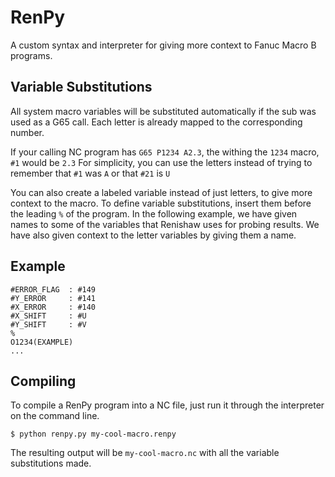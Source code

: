 # RenPy
A custom syntax and interpreter for giving more context to Fanuc Macro B programs.


## Variable Substitutions
All system macro variables will be substituted automatically if the sub was used as a G65 call. Each letter is already mapped to the corresponding number.

If your calling NC program has ```G65 P1234 A2.3```, the withing the ```1234``` macro, ```#1``` would be ```2.3```
For simplicity, you can use the letters instead of trying to remember that ```#1``` was ```A``` or that ```#21``` is ```U```

You can also create a labeled variable instead of just letters, to give more context to the macro. To define variable substitutions, insert them before the leading ```%``` of the program. In the following example, we have given names to some of the variables that Renishaw uses for probing results. We have also given context to the letter variables by giving them a name.

## Example
```
#ERROR_FLAG  : #149
#Y_ERROR     : #141
#X_ERROR     : #140
#X_SHIFT     : #U
#Y_SHIFT     : #V
%
O1234(EXAMPLE)
...
```

## Compiling
To compile a RenPy program into a NC file, just run it through the interpreter on the command line.
```
$ python renpy.py my-cool-macro.renpy
```
The resulting output will be ```my-cool-macro.nc``` with all the variable substitutions made.